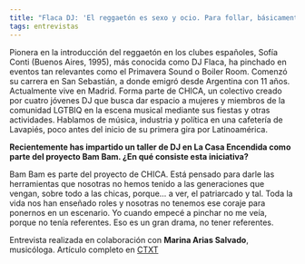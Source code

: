 ```yaml
---
title: "Flaca DJ: 'El reggaetón es sexo y ocio. Para follar, básicamente'"
tags: entrevistas
---
```

Pionera en la introducción del reggaetón en los clubes españoles, Sofía Conti (Buenos Aires, 1995), más conocida como DJ Flaca, ha pinchado en eventos tan relevantes como el Primavera Sound o Boiler Room. Comenzó su carrera en San Sebastián, a donde emigró desde Argentina con 11 años. Actualmente vive en Madrid. Forma parte de CHICA, un colectivo creado por cuatro jóvenes DJ que busca dar espacio a mujeres y miembros de la comunidad LGTBIQ en la escena musical mediante sus fiestas y otras actividades. Hablamos de música, industria y política en una cafetería de Lavapiés, poco antes del inicio de su primera gira por Latinoamérica.

**Recientemente has impartido un taller de DJ en La Casa Encendida como parte del proyecto Bam Bam. ¿En qué consiste esta iniciativa?**

Bam Bam es parte del proyecto de CHICA. Está pensado para darle las herramientas que nosotras no hemos tenido a las generaciones que vengan, sobre todo a las chicas, porque… a ver, el patriarcado y tal. Toda la vida nos han enseñado roles y nosotras no tenemos ese coraje para ponernos en un escenario. Yo cuando empecé a pinchar no me veía, porque no tenía referentes. Eso es un gran drama, no tener referentes.

Entrevista realizada en colaboración con **Marina Arias Salvado**, musicóloga. Artículo completo en [CTXT](https://ctxt.es/es/20191120/Culturas/29640/Marina-Arias-Salvado-Elena-de-Sus-Sof%C3%ADa-Conti-Flaca-DJ-reggaeton-trap.htm)